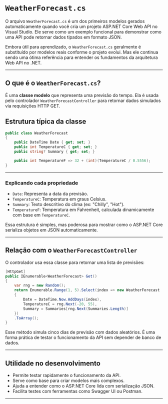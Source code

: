 # `WeatherForecast.cs`

O arquivo `WeatherForecast.cs` é um dos primeiros modelos gerados automaticamente quando você cria um projeto ASP.NET Core Web API no Visual Studio. Ele serve como um exemplo funcional para demonstrar como uma API pode retornar dados tipados em formato JSON.

Embora útil para aprendizado, o `WeatherForecast.cs` geralmente é substituído por modelos reais conforme o projeto evolui. Mas ele continua sendo uma ótima referência para entender os fundamentos da arquitetura Web API no .NET.

---

## O que é o `WeatherForecast.cs`?

É uma **classe modelo** que representa uma previsão do tempo. Ela é usada pelo controlador `WeatherForecastController` para retornar dados simulados via requisições HTTP GET.

## Estrutura típica da classe

```csharp
public class WeatherForecast
{
    public DateTime Date { get; set; }
    public int TemperatureC { get; set; }
    public string? Summary { get; set; }

    public int TemperatureF => 32 + (int)(TemperatureC / 0.5556);
}
```

---

### Explicando cada propriedade

- `Date`: Representa a data da previsão.
- `TemperatureC`: Temperatura em graus Celsius.
- `Summary`: Texto descritivo do clima (ex: "Chilly", "Hot").
- `TemperatureF`: Temperatura em Fahrenheit, calculada dinamicamente com base em `TemperatureC`.

Essa estrutura é simples, mas poderosa para mostrar como o ASP.NET Core serializa objetos em JSON automaticamente.

---

## Relação com o `WeatherForecastController`

O controlador usa essa classe para retornar uma lista de previsões:

```csharp
[HttpGet]
public IEnumerable<WeatherForecast> Get()
{
    var rng = new Random();
    return Enumerable.Range(1, 5).Select(index => new WeatherForecast
    {
        Date = DateTime.Now.AddDays(index),
        TemperatureC = rng.Next(-20, 55),
        Summary = Summaries[rng.Next(Summaries.Length)]
    })
    .ToArray();
}
```

Esse método simula cinco dias de previsão com dados aleatórios. É uma forma prática de testar o funcionamento da API sem depender de banco de dados.

---

## Utilidade no desenvolvimento

- Permite testar rapidamente o funcionamento da API.
- Serve como base para criar modelos mais complexos.
- Ajuda a entender como o ASP.NET Core lida com serialização JSON.
- Facilita testes com ferramentas como Swagger UI ou Postman.

---
